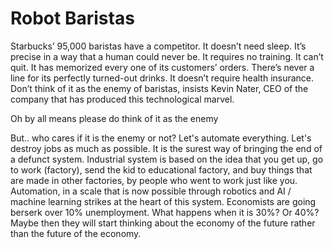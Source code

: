 # Robot Baristas

Starbucks’ 95,000 baristas have a competitor. It doesn’t need
 sleep. It’s precise in a way that a human could never be. It requires
 no training. It can’t quit. It has memorized every one of its
 customers’ orders. There’s never a line for its perfectly turned-out
 drinks. It doesn’t require health insurance. Don’t think of it as the
 enemy of baristas, insists Kevin Nater, CEO of the company that has
 produced this technological marvel. 

Oh by all means please do think of it as the enemy

But.. who cares if it is the enemy or not? Let's automate everything.
Let's destroy jobs as much as possible. It is the surest way of
bringing the end of a defunct system. Industrial system is based on
the idea that you get up, go to work (factory), send the kid to
educational factory, and buy things that are made in other factories,
by people who went to work just like you. Automation, in a scale that
is now possible through robotics and AI / machine learning strikes at
the heart of this system. Economists are going berserk over 10%
unemployment. What happens when it is 30%? Or 40%? Maybe then they
will start thinking about the economy of the future rather than the
future of the economy.















